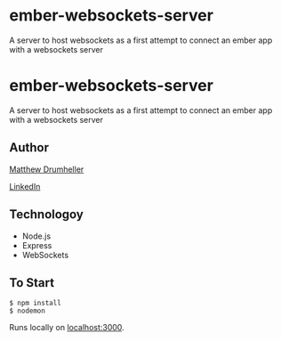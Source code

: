 # ember-websockets-server
A server to host websockets as a first attempt to connect an ember app with a websockets server

# ember-websockets-server
A server to host websockets as a first attempt to connect an ember app with a websockets server

Author
---
[Matthew Drumheller](https://www.matthew-drumheller.firebaseapp.com "Portfolio Site")

[LinkedIn](https://www.linkedin.com/in/mattdrummy "Linked In / MattDrummy")

Technologoy
---

* Node.js
* Express
* WebSockets

To Start
---
```
$ npm install
$ nodemon
```
Runs locally on [localhost:3000](http://localhost:3000).
